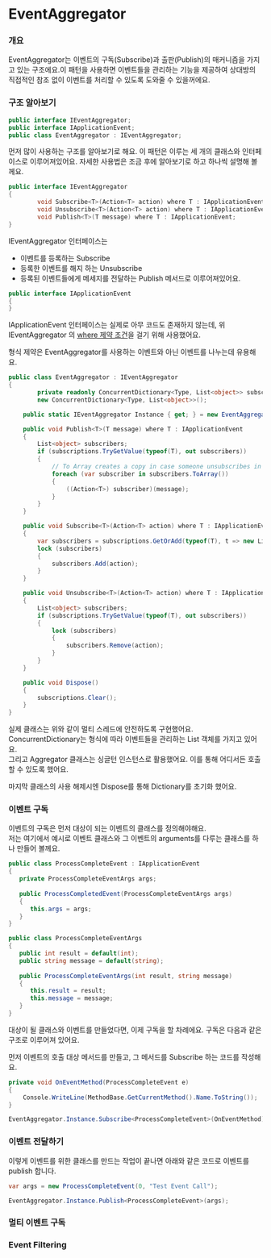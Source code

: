 # EventAggregator

### 개요

EventAggregator는 이벤트의 구독\(Subscribe\)과 출판\(Publish\)의 매커니즘을 가지고 있는 구조에요.이 패턴을 사용하면 이벤트들을 관리하는 기능을 제공하여 상대방의 직접적인 참조 없이 이벤트를 처리할 수 있도록 도와줄 수 있을꺼에요.

### 구조 알아보기

```csharp
public interface IEventAggregator;
public interface IApplicationEvent;
public class EventAggregator : IEventAggregator;
```

먼저 많이 사용하는 구조를 알아보기로 해요. 이 패턴은 이루는 세 개의 클래스와 인터페이스로 이루어져있어요. 자세한 사용법은 조금 후에 알아보기로 하고 하나씩 설명해 볼께요.

```csharp
public interface IEventAggregator 
{
        void Subscribe<T>(Action<T> action) where T : IApplicationEvent;
        void Unsubscribe<T>(Action<T> action) where T : IApplicationEvent;
        void Publish<T>(T message) where T : IApplicationEvent;
}
```

IEventAggregator 인터페이스는

* 이벤트를 등록하는 Subscribe
* 등록한 이벤트를 해지 하는 Unsubscribe
* 등록된 이벤트들에게 메세지를 전달하는 Publish 메서드로 이루어져있어요.

```csharp
public interface IApplicationEvent
{
}
```

IApplicationEvent 인터페이스는 실제로 아무 코드도 존재하지 않는데, 위 IEventAggregator 의 [where 제약 조건](https://docs.microsoft.com/ko-kr/dotnet/csharp/language-reference/keywords/where-generic-type-constraint)을 걸기 위해 사용했어요.

형식 제약은 EventAggregator를 사용하는 이벤트와 아닌 이벤트를 나누는데 유용해요.

```csharp
public class EventAggregator : IEventAggregator
{
        private readonly ConcurrentDictionary<Type, List<object>> subscriptions =
        new ConcurrentDictionary<Type, List<object>>();

    public static IEventAggregator Instance { get; } = new EventAggregator();

    public void Publish<T>(T message) where T : IApplicationEvent
    {
        List<object> subscribers;
        if (subscriptions.TryGetValue(typeof(T), out subscribers))
        {
            // To Array creates a copy in case someone unsubscribes in their own handler
            foreach (var subscriber in subscribers.ToArray())
            {
                ((Action<T>) subscriber)(message);
            }
        }
    }

    public void Subscribe<T>(Action<T> action) where T : IApplicationEvent
    {
        var subscribers = subscriptions.GetOrAdd(typeof(T), t => new List<object>());
        lock (subscribers)
        {
            subscribers.Add(action);
        }
    }

    public void Unsubscribe<T>(Action<T> action) where T : IApplicationEvent
    {
        List<object> subscribers;
        if (subscriptions.TryGetValue(typeof(T), out subscribers))
        {
            lock (subscribers)
            {
                subscribers.Remove(action);
            }
        }
    }

    public void Dispose()
    {
        subscriptions.Clear();
    }
}
```

실제 클래스는 위와 같이 멀티 스레드에 안전하도록 구현했어요. ConcurrentDictionary는 형식에 따라 이벤트들을 관리하는 List 객체를 가지고 있어요.  
그리고 Aggregator 클래스는 싱글턴 인스턴스로 활용했어요. 이를 통해 어디서든 호출 할 수 있도록 했어요.  
   
마지막 클래스의 사용 해제시엔 Dispose를 통해 Dictionary를 초기화 했어요.

### 이벤트 구독

이벤트의 구독은 먼저 대상이 되는 이벤트의 클래스를 정의해야해요.  
저는 여기에서 예시로 이벤트 클래스와 그 이벤트의 arguments를 다루는 클래스를 하나 만들어 볼께요.

```csharp
public class ProcessCompleteEvent : IApplicationEvent
{
   private ProcessCompleteEventArgs args;
   
   public ProcessCompletedEvent(ProcessCompleteEventArgs args)
   {
      this.args = args;
   }
}

public class ProcessCompleteEventArgs
{
   public int result = default(int);
   public string message = default(string);
   
   public ProcessCompleteEventArgs(int result, string message)
   {
      this.result = result;
      this.message = message;
   }
}
```

대상이 될 클래스와 이벤트를 만들었다면, 이제 구독을 할 차례에요. 구독은 다음과 같은 구조로 이루어져 있어요.

먼저 이벤트의 호출 대상 메서드를 만들고, 그 메서드를 Subscribe 하는 코드를 작성해요.

```csharp
private void OnEventMethod(ProcessCompleteEvent e)
{
    Console.WriteLine(MethodBase.GetCurrentMethod().Name.ToString());
}

EventAggregator.Instance.Subscribe<ProcessCompleteEvent>(OnEventMethod);
```

### 이벤트 전달하기

이렇게 이벤트를 위한 클래스를 만드는 작업이 끝나면 아래와 같은 코드로 이벤트를 publish 합니다.

```csharp
var args = new ProcessCompleteEvent(0, "Test Event Call");

EventAggregator.Instance.Publish<ProcessCompleteEvent>(args);
```

### 멀티 이벤트 구독

### Event Filtering



